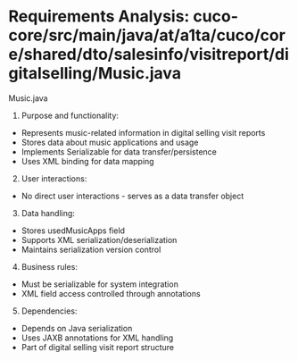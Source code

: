 # Requirements Analysis: cuco-core/src/main/java/at/a1ta/cuco/core/shared/dto/salesinfo/visitreport/digitalselling/Music.java

Music.java

1. Purpose and functionality:
- Represents music-related information in digital selling visit reports
- Stores data about music applications and usage
- Implements Serializable for data transfer/persistence
- Uses XML binding for data mapping

2. User interactions:
- No direct user interactions - serves as a data transfer object

3. Data handling:
- Stores usedMusicApps field
- Supports XML serialization/deserialization
- Maintains serialization version control

4. Business rules:
- Must be serializable for system integration
- XML field access controlled through annotations

5. Dependencies:
- Depends on Java serialization
- Uses JAXB annotations for XML handling
- Part of digital selling visit report structure